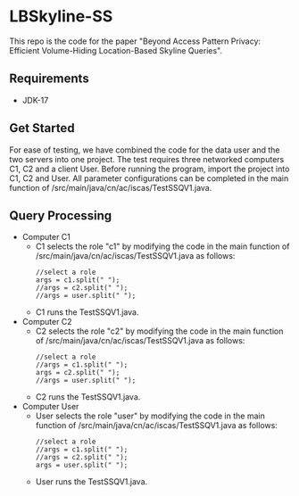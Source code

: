 # LBSkyline-SS
This repo is the code for the paper "Beyond Access Pattern Privacy: Efficient Volume-Hiding Location-Based Skyline Queries".

## Requirements
* JDK-17

## Get Started
For ease of testing, we have combined the code for the data user and the two servers into one project. The test requires three networked computers C1,  C2 and a client User.
Before running the program, import the project into C1, C2 and User. All parameter configurations can be completed in the main function of /src/main/java/cn/ac/iscas/TestSSQV1.java. 
      
## Query Processing
* Computer C1
    * C1 selects the role "c1" by modifying the code in the main function of /src/main/java/cn/ac/iscas/TestSSQV1.java as follows:  
        ```
        //select a role  
        args = c1.split(" ");  
        //args = c2.split(" ");  
        //args = user.split(" ");
        ```  
    * C1 runs the TestSSQV1.java.
* Computer C2
    * C2 selects the role "c2" by modifying the code in the main function of /src/main/java/cn/ac/iscas/TestSSQV1.java as follows:  
        ```
        //select a role  
        //args = c1.split(" ");  
        args = c2.split(" ");  
        //args = user.split(" ");  
        ```
    * C2 runs the TestSSQV1.java.
* Computer User
    * User selects the role "user" by modifying the code in the main function of /src/main/java/cn/ac/iscas/TestSSQV1.java as follows: 
        ``` 
        //select a role  
        //args = c1.split(" ");  
        //args = c2.split(" ");  
        args = user.split(" ");  
        ```
    * User runs the TestSSQV1.java.
